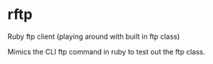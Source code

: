 # rftp
Ruby ftp client (playing around with built in ftp class)

Mimics the CLI ftp command in ruby to test out the ftp class.
